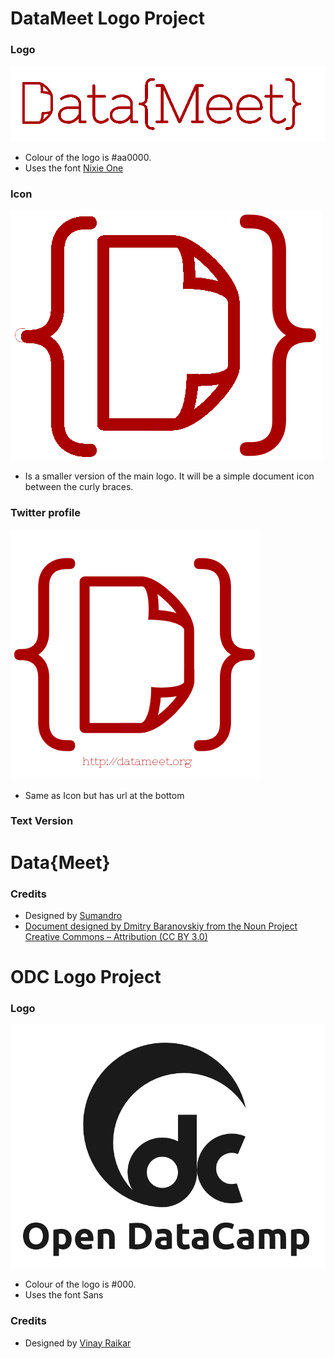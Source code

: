 # DataMeet Logo Project



### Logo
![DataMeet Logo](https://raw.githubusercontent.com/datameet/logo/master/datameet_logo_v.1.2.png)
- Colour of the logo is #aa0000.
- Uses the font [Nixie One](http://www.google.com/fonts/specimen/Nixie+One)


### Icon
![DataMeet Icon](https://raw.githubusercontent.com/datameet/logo/master/datameet_icon_v.1.2.png)
- Is a smaller version of the main logo. It will be a simple document icon between the curly braces.

### Twitter profile

![DataMeet Icon](https://raw.githubusercontent.com/datameet/logo/master/datameet_logo_twitter_url.png)
- Same as Icon but has url at the bottom

### Text Version

# Data{Meet}


### Credits
- Designed by [Sumandro](http://ajantriks.net/)
- [Document designed by Dmitry Baranovskiy from the Noun Project Creative Commons – Attribution (CC BY 3.0)](http://thenounproject.com/term/document/5034/)



# ODC Logo Project
### Logo

![DataMeet Logo](https://raw.githubusercontent.com/datameet/logo/master/odc-large.png)
- Colour of the logo is #000.
- Uses the font Sans

### Credits
- Designed by [Vinay Raikar](http://vinayraikar.com/)
